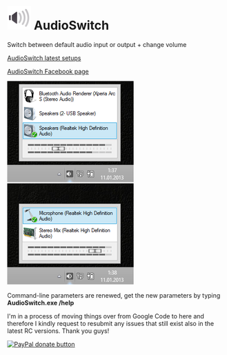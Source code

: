 # ![](/gh-pages/AudioSwitchLogoSmall.png)  AudioSwitch
Switch between default audio input or output + change volume

[AudioSwitch latest setups](https://drive.google.com/folderview?id=0B8VyHhqTufh1fkVlRElYZXlxRlJlUGtwX2tIYXM5VDlwXzl5MDJUQ1loelM3QmxRUlJsN0k&usp=sharing)

[AudioSwitch Facebook page](https://www.facebook.com/AudioSwitchSoftware)

![](/gh-pages/output.png) ![](/gh-pages/input.png)

Command-line parameters are renewed, get the new parameters by typing **AudioSwitch.exe /help**

I'm in a process of moving things over from Google Code to here and therefore I kindly request to resubmit any issues that still exist also in the latest RC versions. Thank you guys!

[![PayPal donate button](http://img.shields.io/paypal/donate.png?color=green)](https://www.paypal.com/cgi-bin/webscr?cmd=_s-xclick&hosted_button_id=3X7L4G8Y9CUUG "Donate once-off for this projects development using PayPal")
